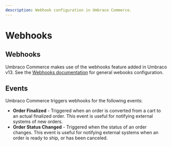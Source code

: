 ```yaml
---
description: Webhook configuration in Umbraco Commerce.
---
```


# Webhooks

## Webhooks

Umbraco Commerce makes use of the webhooks feature added in Umbraco v13. See the [Webhooks documentation](https://docs.umbraco.com/umbraco-cms/reference/webhooks) for general webooks configuration.

## Events

Umbraco Commerce triggers webhooks for the following events:

* **Order Finalized** - Triggered when an order is converted from a cart to an actual finalized order. This event is useful for notifying external systems of new orders.
* **Order Status Changed** - Triggered when the status of an order changes. This event is useful for notifying external systems when an order is ready to ship, or has been canceled.
